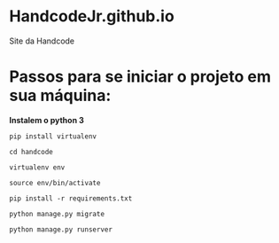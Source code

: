 # HandcodeJr.github.io
Site da Handcode


# Passos para se iniciar o projeto em sua máquina:

 **Instalem o python 3**
``` 
pip install virtualenv
```
``` 
cd handcode
```
``` 
virtualenv env
```
``` 
source env/bin/activate
```
``` 
pip install -r requirements.txt
```
``` 
python manage.py migrate
```

``` 
python manage.py runserver
```
